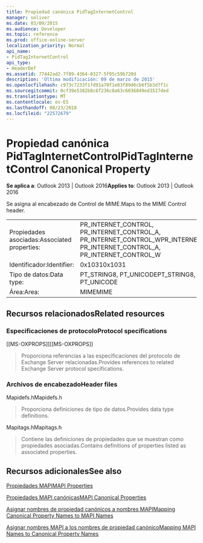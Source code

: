 ```yaml
---
title: Propiedad canónica PidTagInternetControl
manager: soliver
ms.date: 03/09/2015
ms.audience: Developer
ms.topic: reference
ms.prod: office-online-server
localization_priority: Normal
api_name:
- PidTagInternetControl
api_type:
- HeaderDef
ms.assetid: 77442ad2-7f89-4364-8327-5f95c59b720d
description: 'Última modificación: 09 de marzo de 2015'
ms.openlocfilehash: c973c7233f1fd91a70f1e03f89d6cb6f5b3d7f1c
ms.sourcegitcommit: 0cf39e5382b8c6f236c8a63c6036849ed3527ded
ms.translationtype: MT
ms.contentlocale: es-ES
ms.lasthandoff: 08/23/2018
ms.locfileid: "22572679"
---
```

# <a name="pidtaginternetcontrol-canonical-property"></a><span data-ttu-id="244bb-103">Propiedad canónica PidTagInternetControl</span><span class="sxs-lookup"><span data-stu-id="244bb-103">PidTagInternetControl Canonical Property</span></span>

  
  
<span data-ttu-id="244bb-104">**Se aplica a**: Outlook 2013 | Outlook 2016</span><span class="sxs-lookup"><span data-stu-id="244bb-104">**Applies to**: Outlook 2013 | Outlook 2016</span></span> 
  
<span data-ttu-id="244bb-105">Se asigna al encabezado de Control de MIME.</span><span class="sxs-lookup"><span data-stu-id="244bb-105">Maps to the MIME Control header.</span></span>
  
|||
|:-----|:-----|
|<span data-ttu-id="244bb-106">Propiedades asociadas:</span><span class="sxs-lookup"><span data-stu-id="244bb-106">Associated properties:</span></span>  <br/> |<span data-ttu-id="244bb-107">PR_INTERNET_CONTROL, PR_INTERNET_CONTROL_A, PR_INTERNET_CONTROL_W</span><span class="sxs-lookup"><span data-stu-id="244bb-107">PR_INTERNET_CONTROL, PR_INTERNET_CONTROL_A, PR_INTERNET_CONTROL_W</span></span>  <br/> |
|<span data-ttu-id="244bb-108">Identificador:</span><span class="sxs-lookup"><span data-stu-id="244bb-108">Identifier:</span></span>  <br/> |<span data-ttu-id="244bb-109">0x1031</span><span class="sxs-lookup"><span data-stu-id="244bb-109">0x1031</span></span>  <br/> |
|<span data-ttu-id="244bb-110">Tipo de datos:</span><span class="sxs-lookup"><span data-stu-id="244bb-110">Data type:</span></span>  <br/> |<span data-ttu-id="244bb-111">PT_STRING8, PT_UNICODE</span><span class="sxs-lookup"><span data-stu-id="244bb-111">PT_STRING8, PT_UNICODE</span></span>  <br/> |
|<span data-ttu-id="244bb-112">Área:</span><span class="sxs-lookup"><span data-stu-id="244bb-112">Area:</span></span>  <br/> |<span data-ttu-id="244bb-113">MIME</span><span class="sxs-lookup"><span data-stu-id="244bb-113">MIME</span></span>  <br/> |
   
## <a name="related-resources"></a><span data-ttu-id="244bb-114">Recursos relacionados</span><span class="sxs-lookup"><span data-stu-id="244bb-114">Related resources</span></span>

### <a name="protocol-specifications"></a><span data-ttu-id="244bb-115">Especificaciones de protocolo</span><span class="sxs-lookup"><span data-stu-id="244bb-115">Protocol specifications</span></span>

<span data-ttu-id="244bb-116">[[MS-OXPROPS]]</span><span class="sxs-lookup"><span data-stu-id="244bb-116">[[MS-OXPROPS]]</span></span> 
  
> <span data-ttu-id="244bb-117">Proporciona referencias a las especificaciones del protocolo de Exchange Server relacionadas.</span><span class="sxs-lookup"><span data-stu-id="244bb-117">Provides references to related Exchange Server protocol specifications.</span></span>
    
### <a name="header-files"></a><span data-ttu-id="244bb-118">Archivos de encabezado</span><span class="sxs-lookup"><span data-stu-id="244bb-118">Header files</span></span>

<span data-ttu-id="244bb-119">Mapidefs.h</span><span class="sxs-lookup"><span data-stu-id="244bb-119">Mapidefs.h</span></span>
  
> <span data-ttu-id="244bb-120">Proporciona definiciones de tipo de datos.</span><span class="sxs-lookup"><span data-stu-id="244bb-120">Provides data type definitions.</span></span>
    
<span data-ttu-id="244bb-121">Mapitags.h</span><span class="sxs-lookup"><span data-stu-id="244bb-121">Mapitags.h</span></span>
  
> <span data-ttu-id="244bb-122">Contiene las definiciones de propiedades que se muestran como propiedades asociadas.</span><span class="sxs-lookup"><span data-stu-id="244bb-122">Contains definitions of properties listed as associated properties.</span></span>
    
## <a name="see-also"></a><span data-ttu-id="244bb-123">Recursos adicionales</span><span class="sxs-lookup"><span data-stu-id="244bb-123">See also</span></span>



[<span data-ttu-id="244bb-124">Propiedades MAPI</span><span class="sxs-lookup"><span data-stu-id="244bb-124">MAPI Properties</span></span>](mapi-properties.md)
  
[<span data-ttu-id="244bb-125">Propiedades MAPI canónicas</span><span class="sxs-lookup"><span data-stu-id="244bb-125">MAPI Canonical Properties</span></span>](mapi-canonical-properties.md)
  
[<span data-ttu-id="244bb-126">Asignar nombres de propiedad canónicos a nombres MAPI</span><span class="sxs-lookup"><span data-stu-id="244bb-126">Mapping Canonical Property Names to MAPI Names</span></span>](mapping-canonical-property-names-to-mapi-names.md)
  
[<span data-ttu-id="244bb-127">Asignar nombres MAPI a los nombres de propiedad canónico</span><span class="sxs-lookup"><span data-stu-id="244bb-127">Mapping MAPI Names to Canonical Property Names</span></span>](mapping-mapi-names-to-canonical-property-names.md)


